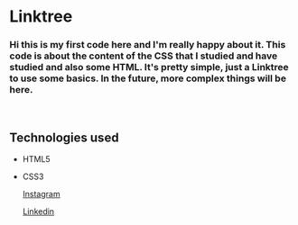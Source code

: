 # Linktree

### Hi this is my first code here and I'm really happy about it. This code is about the content of the CSS that I studied and have studied and also some HTML. It's pretty simple, just a Linktree to use some basics. In the future, more complex things will be here.
<br>

## Technologies used
* HTML5 
* CSS3
  

  [Instagram](https://www.instagram.com/mateusmalvezzi/)

  [Linkedin](https://www.linkedin.com/in/mateus-malvezzi-1a0913181/)